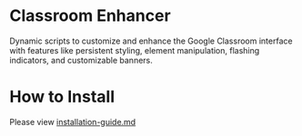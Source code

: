 # Classroom Enhancer
Dynamic scripts to customize and enhance the Google Classroom interface with features like persistent styling, element manipulation, flashing indicators, and customizable banners.

# How to Install
Please view [installation-guide.md](<https://github.com/notyou-lmao/classroom-enhancer/tree/main#:~:text=now-,installaton%2Dguide.md,-Update%20installaton%2Dguide>)

